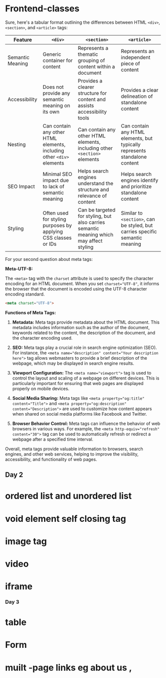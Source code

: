 # Frontend-classes
<!-- Day 1 of our main class -->
<!-- what is html
ans:An HTML tag is a piece of markup language used to indicate the beginning and end of an HTML element in an HTML document. As part of an HTML element, HTML tags help web browsers convert HTML documents into web pages
 -->
<!-- today we talked about the Doctype html >The HTML document type declaration, also known as DOCTYPE , is the first line of code required in every HTML or XHTML document. The DOCTYPE declaration is an instruction to the web browser about what version of HTML the page is written in. This ensures that the web page is parsed the same way by different web browsers. 
html is broken down into 3 parts 
tags: HTML tags are the keywords on a web page that define how your web browser must format and display your web page. Almost all tags contain two parts, an opening, and a closing tag.
##still on tags: <! DOCTYPE> HTML. ...
<html> Head. The Head Element is used to wrap around everything you want to include on the HTML page, that isn't the content the page will show to viewers. ...
<head></head> Title. ...
<title> Body. ...
<body> H1 to H6. ...
<h1></h1> <h2></h2> ...
<p></p> Line Break. ...
<br> Commenting our HTML code.
 ####we be building a resume while learn to fast aid us get it fast
 -->

 <!-- 
 
 In a tabular format: 

1. Give 5 difference between HTML  div tag, section tag and article. 

2. How does meta- UTF-8 work, Meta tags functions
  -->


  Sure, here's a tabular format outlining the differences between HTML `<div>`, `<section>`, and `<article>` tags:

| Feature                   | `<div>`                           | `<section>`                       | `<article>`                       |
|---------------------------|-----------------------------------|-----------------------------------|-----------------------------------|
| Semantic Meaning          | Generic container for content     | Represents a thematic grouping of content within a document | Represents an independent piece of content |
| Accessibility            | Does not provide any semantic meaning on its own | Provides a clearer structure for content and assists accessibility tools | Provides a clear delineation of standalone content |
| Nesting                   | Can contain any other HTML elements, including other `<div>` elements | Can contain any other HTML elements, including other `<section>` elements | Can contain any HTML elements, but typically represents standalone content |
| SEO Impact               | Minimal SEO impact due to lack of semantic meaning | Helps search engines understand the structure and relevance of content | Helps search engines identify and prioritize standalone content |
| Styling                     | Often used for styling purposes by applying CSS classes or IDs | Can be targeted for styling, but also carries semantic meaning which may affect styling | Similar to `<section>`, can be styled, but carries specific semantic meaning |

For your second question about meta tags:

**Meta-UTF-8:** 

The `<meta>` tag with the `charset` attribute is used to specify the character encoding for an HTML document. When you set `charset="UTF-8"`, it informs the browser that the document is encoded using the UTF-8 character encoding standard.

```html
<meta charset="UTF-8">
```

**Functions of Meta Tags:**

1. **Metadata:** Meta tags provide metadata about the HTML document. This metadata includes information such as the author of the document, keywords related to the content, the description of the document, and the character encoding used.

2. **SEO:** Meta tags play a crucial role in search engine optimization (SEO). For instance, the `<meta name="description" content="Your description here">` tag allows webmasters to provide a brief description of the webpage, which may be displayed in search engine results.

3. **Viewport Configuration:** The `<meta name="viewport">` tag is used to control the layout and scaling of a webpage on different devices. This is particularly important for ensuring that web pages are displayed properly on mobile devices.

4. **Social Media Sharing:** Meta tags like `<meta property="og:title" content="Title">` and `<meta property="og:description" content="Description">` are used to customize how content appears when shared on social media platforms like Facebook and Twitter.

5. **Browser Behavior Control:** Meta tags can influence the behavior of web browsers in various ways. For example, the `<meta http-equiv="refresh" content="30">` tag can be used to automatically refresh or redirect a webpage after a specified time interval.

Overall, meta tags provide valuable information to browsers, search engines, and other web services, helping to improve the visibility, accessibility, and functionality of web pages.


## Day 2 
# ordered list and unordered list
# void element self closing tag
# image tag
# video
# iframe

### Day 3 

# table 
#  Form
#  muilt -page links eg about us , 